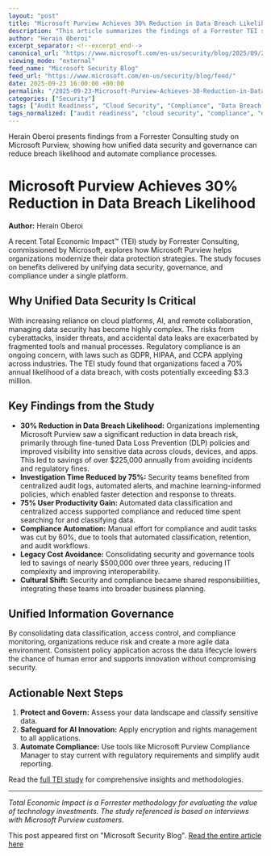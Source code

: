 ```yaml
---
layout: "post"
title: "Microsoft Purview Achieves 30% Reduction in Data Breach Likelihood, According to Forrester Study"
description: "This article summarizes the findings of a Forrester TEI study on Microsoft Purview, highlighting how unifying data security, governance, and compliance with a single platform can drive measurable business outcomes. Key benefits include significant reductions in data breach risks, improved investigation speed, compliance automation, and cost avoidance, all while fostering a security-oriented culture within organizations."
author: "Herain Oberoi"
excerpt_separator: <!--excerpt_end-->
canonical_url: "https://www.microsoft.com/en-us/security/blog/2025/09/23/microsoft-purview-delivered-30-reduction-in-data-breach-likelihood/"
viewing_mode: "external"
feed_name: "Microsoft Security Blog"
feed_url: "https://www.microsoft.com/en-us/security/blog/feed/"
date: 2025-09-23 16:00:00 +00:00
permalink: "/2025-09-23-Microsoft-Purview-Achieves-30-Reduction-in-Data-Breach-Likelihood-According-to-Forrester-Study.html"
categories: ["Security"]
tags: ["Audit Readiness", "Cloud Security", "Compliance", "Data Breach Prevention", "Data Governance", "Data Protection", "Data Security", "DLP", "Forrester TEI", "Information Governance", "Microsoft Purview", "News", "Regulatory Compliance", "Risk Management", "Security", "Unified Security Platform"]
tags_normalized: ["audit readiness", "cloud security", "compliance", "data breach prevention", "data governance", "data protection", "data security", "dlp", "forrester tei", "information governance", "microsoft purview", "news", "regulatory compliance", "risk management", "security", "unified security platform"]
---
```


Herain Oberoi presents findings from a Forrester Consulting study on Microsoft Purview, showing how unified data security and governance can reduce breach likelihood and automate compliance processes.<!--excerpt_end-->

# Microsoft Purview Achieves 30% Reduction in Data Breach Likelihood

**Author:** Herain Oberoi

A recent Total Economic Impact™ (TEI) study by Forrester Consulting, commissioned by Microsoft, explores how Microsoft Purview helps organizations modernize their data protection strategies. The study focuses on benefits delivered by unifying data security, governance, and compliance under a single platform.

## Why Unified Data Security Is Critical

With increasing reliance on cloud platforms, AI, and remote collaboration, managing data security has become highly complex. The risks from cyberattacks, insider threats, and accidental data leaks are exacerbated by fragmented tools and manual processes. Regulatory compliance is an ongoing concern, with laws such as GDPR, HIPAA, and CCPA applying across industries. The TEI study found that organizations faced a 70% annual likelihood of a data breach, with costs potentially exceeding $3.3 million.

## Key Findings from the Study

- **30% Reduction in Data Breach Likelihood:** Organizations implementing Microsoft Purview saw a significant reduction in data breach risk, primarily through fine-tuned Data Loss Prevention (DLP) policies and improved visibility into sensitive data across clouds, devices, and apps. This led to savings of over $225,000 annually from avoiding incidents and regulatory fines.
- **Investigation Time Reduced by 75%:** Security teams benefited from centralized audit logs, automated alerts, and machine learning-informed policies, which enabled faster detection and response to threats.
- **75% User Productivity Gain:** Automated data classification and centralized access supported compliance and reduced time spent searching for and classifying data.
- **Compliance Automation:** Manual effort for compliance and audit tasks was cut by 60%, due to tools that automated classification, retention, and audit workflows.
- **Legacy Cost Avoidance:** Consolidating security and governance tools led to savings of nearly $500,000 over three years, reducing IT complexity and improving interoperability.
- **Cultural Shift:** Security and compliance became shared responsibilities, integrating these teams into broader business planning.

## Unified Information Governance

By consolidating data classification, access control, and compliance monitoring, organizations reduce risk and create a more agile data environment. Consistent policy application across the data lifecycle lowers the chance of human error and supports innovation without compromising security.

## Actionable Next Steps

1. **Protect and Govern:** Assess your data landscape and classify sensitive data.
2. **Safeguard for AI Innovation:** Apply encryption and rights management to all applications.
3. **Automate Compliance:** Use tools like Microsoft Purview Compliance Manager to stay current with regulatory requirements and simplify audit reporting.

Read the [full TEI study](https://cdn-dynmedia-1.microsoft.com/is/content/microsoftcorp/microsoft/bade/documents/products-and-services/en-us/security/mccs-ms-purview-final-9-3.pdf) for comprehensive insights and methodologies.

---

*Total Economic Impact is a Forrester methodology for evaluating the value of technology investments. The study referenced is based on interviews with Microsoft Purview customers.*

This post appeared first on "Microsoft Security Blog". [Read the entire article here](https://www.microsoft.com/en-us/security/blog/2025/09/23/microsoft-purview-delivered-30-reduction-in-data-breach-likelihood/)
